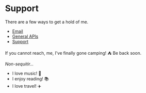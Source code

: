Support
=================

There are a few ways to get a hold of me.

  * [Email](#overview)
  * [General APIs](#apis)
  * [Support](#support) 

If you cannot reach, me, I've finally gone camping! :tent: Be back soon.

<em>Non-sequitir...</em>
- I love music! 🎵
- I enjoy reading! 📚
- I love travel! ✈️
